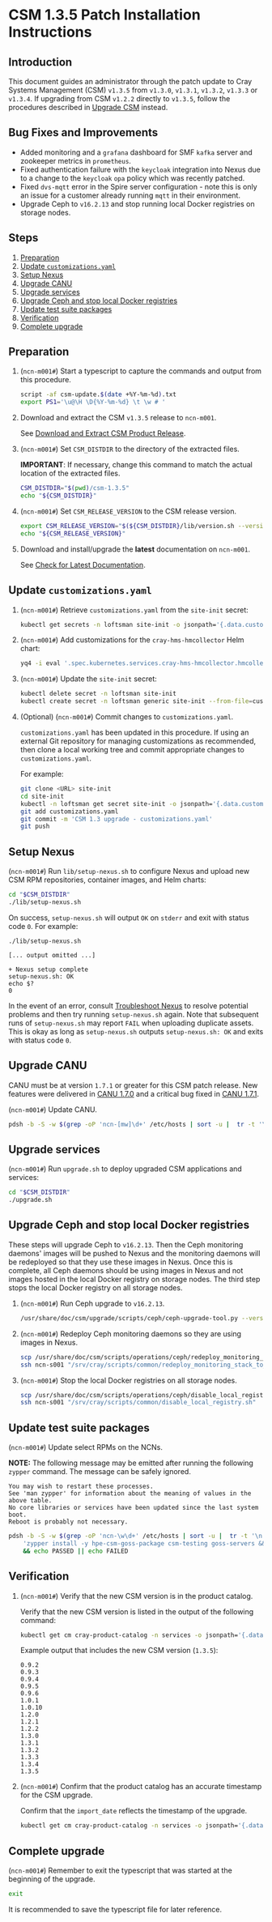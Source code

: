 # CSM 1.3.5 Patch Installation Instructions

## Introduction

This document guides an administrator through the patch update to Cray Systems Management (CSM) `v1.3.5` from `v1.3.0`, `v1.3.1`, `v1.3.2`, `v1.3.3` or `v1.3.4`.
If upgrading from CSM `v1.2.2` directly to `v1.3.5`, follow the procedures described in [Upgrade CSM](../README.md) instead.

## Bug Fixes and Improvements

* Added monitoring and a `grafana` dashboard for SMF `kafka` server and zookeeper metrics in `prometheus`.
* Fixed authentication failure with the `keycloak` integration into Nexus due to a change to the `keycloak` `opa` policy which was recently patched.
* Fixed `dvs-mqtt` error in the Spire server configuration - note this is only an issue for a customer already running `mqtt` in their environment.
* Upgrade Ceph to `v16.2.13` and stop running local Docker registries on storage nodes.

## Steps

1. [Preparation](#preparation)
1. [Update `customizations.yaml`](#update-customizationsyaml)
1. [Setup Nexus](#setup-nexus)
1. [Upgrade CANU](#upgrade-canu)
1. [Upgrade services](#upgrade-services)
1. [Upgrade Ceph and stop local Docker registries](#upgrade-ceph-and-stop-local-docker-registries)
1. [Update test suite packages](#update-test-suite-packages)
1. [Verification](#verification)
1. [Complete upgrade](#complete-upgrade)

## Preparation

1. (`ncn-m001#`) Start a typescript to capture the commands and output from this procedure.

   ```bash
   script -af csm-update.$(date +%Y-%m-%d).txt
   export PS1='\u@\H \D{%Y-%m-%d} \t \w # '
   ```

1. Download and extract the CSM `v1.3.5` release to `ncn-m001`.

   See [Download and Extract CSM Product Release](../../update_product_stream/README.md#download-and-extract).

1. (`ncn-m001#`) Set `CSM_DISTDIR` to the directory of the extracted files.

   **IMPORTANT**: If necessary, change this command to match the actual location of the extracted files.

   ```bash
   CSM_DISTDIR="$(pwd)/csm-1.3.5"
   echo "${CSM_DISTDIR}"
   ```

1. (`ncn-m001#`) Set `CSM_RELEASE_VERSION` to the CSM release version.

   ```bash
   export CSM_RELEASE_VERSION="$(${CSM_DISTDIR}/lib/version.sh --version)"
   echo "${CSM_RELEASE_VERSION}"
   ```

1. Download and install/upgrade the **latest** documentation on `ncn-m001`.

   See [Check for Latest Documentation](../../update_product_stream/README.md#check-for-latest-documentation).

## Update `customizations.yaml`

1. (`ncn-m001#`) Retrieve `customizations.yaml` from the `site-init` secret:

   ```bash
   kubectl get secrets -n loftsman site-init -o jsonpath='{.data.customizations\.yaml}' | base64 -d > "customizations.yaml"
   ```

1. (`ncn-m001#`) Add customizations for the `cray-hms-hmcollector` Helm chart:

   ```bash
   yq4 -i eval '.spec.kubernetes.services.cray-hms-hmcollector.hmcollector_external_hostname = "hmcollector.hmnlb.{{ network.dns.external }}"' "customizations.yaml"
   ```

1. (`ncn-m001#`) Update the `site-init` secret:

   ```bash
   kubectl delete secret -n loftsman site-init
   kubectl create secret -n loftsman generic site-init --from-file=customizations.yaml
   ```

1. (Optional) (`ncn-m001#`) Commit changes to `customizations.yaml`.

   `customizations.yaml` has been updated in this procedure. If using an external Git repository
   for managing customizations as recommended, then clone a local working tree and commit
   appropriate changes to `customizations.yaml`.

   For example:

   ```bash
   git clone <URL> site-init
   cd site-init
   kubectl -n loftsman get secret site-init -o jsonpath='{.data.customizations\.yaml}' | base64 -d - > customizations.yaml
   git add customizations.yaml
   git commit -m 'CSM 1.3 upgrade - customizations.yaml'
   git push
   ```

## Setup Nexus

(`ncn-m001#`) Run `lib/setup-nexus.sh` to configure Nexus and upload new CSM RPM
repositories, container images, and Helm charts:

```bash
cd "$CSM_DISTDIR"
./lib/setup-nexus.sh
```

On success, `setup-nexus.sh` will output `OK` on `stderr` and exit with status
code `0`. For example:

```console
./lib/setup-nexus.sh

[... output omitted ...]

+ Nexus setup complete
setup-nexus.sh: OK
echo $?
0
```

In the event of an error, consult [Troubleshoot Nexus](../../operations/package_repository_management/Troubleshoot_Nexus.md)
to resolve potential problems and then try running `setup-nexus.sh` again. Note that subsequent runs of `setup-nexus.sh` may
report `FAIL` when uploading duplicate assets. This is okay as long as `setup-nexus.sh` outputs `setup-nexus.sh: OK` and exits
with status code `0`.

## Upgrade CANU

CANU must be at version `1.7.1` or greater for this CSM patch release.
New features were delivered in [CANU 1.7.0](https://github.com/Cray-HPE/canu/releases/tag/1.7.0) and a critical bug fixed in [CANU 1.7.1](https://github.com/Cray-HPE/canu/releases/tag/1.7.1).

(`ncn-m001#`) Update CANU.

```bash
pdsh -b -S -w $(grep -oP 'ncn-[mw]\d+' /etc/hosts | sort -u |  tr -t '\n' ',') 'zypper install -y canu' && echo PASSED || echo FAILED
```

## Upgrade services

(`ncn-m001#`) Run `upgrade.sh` to deploy upgraded CSM applications and services:

```bash
cd "$CSM_DISTDIR"
./upgrade.sh
```

## Upgrade Ceph and stop local Docker registries

These steps will upgrade Ceph to `v16.2.13`. Then the Ceph monitoring daemons' images will be pushed to Nexus and the monitoring daemons will be redeployed so that they use these images in Nexus.
Once this is complete, all Ceph daemons should be using images in Nexus and not images hosted in the local Docker registry on storage nodes.
The third step stops the local Docker registry on all storage nodes.

1. (`ncn-m001#`) Run Ceph upgrade to `v16.2.13`.

   ```bash
   /usr/share/doc/csm/upgrade/scripts/ceph/ceph-upgrade-tool.py --version "v16.2.13"
   ```

1. (`ncn-m001#`) Redeploy Ceph monitoring daemons so they are using images in Nexus.

   ```bash
   scp /usr/share/doc/csm/scripts/operations/ceph/redeploy_monitoring_stack_to_nexus.sh ncn-s001:/srv/cray/scripts/common/redeploy_monitoring_stack_to_nexus.sh
   ssh ncn-s001 "/srv/cray/scripts/common/redeploy_monitoring_stack_to_nexus.sh"
   ```

1. (`ncn-m001#`) Stop the local Docker registries on all storage nodes.

   ```bash
   scp /usr/share/doc/csm/scripts/operations/ceph/disable_local_registry.sh ncn-s001:/srv/cray/scripts/common/disable_local_registry.sh
   ssh ncn-s001 "/srv/cray/scripts/common/disable_local_registry.sh"
   ```

## Update test suite packages

(`ncn-m001#`) Update select RPMs on the NCNs.

**NOTE:** The following message may be emitted after running the following `zypper` command. The message can be safely ignored.

```text
You may wish to restart these processes.
See 'man zypper' for information about the meaning of values in the above table.
No core libraries or services have been updated since the last system boot.
Reboot is probably not necessary.
```

```bash
pdsh -b -S -w $(grep -oP 'ncn-\w\d+' /etc/hosts | sort -u |  tr -t '\n' ',') \
    'zypper install -y hpe-csm-goss-package csm-testing goss-servers && systemctl enable goss-servers && systemctl restart goss-servers' \
    && echo PASSED || echo FAILED
```

## Verification

1. (`ncn-m001#`) Verify that the new CSM version is in the product catalog.

   Verify that the new CSM version is listed in the output of the following command:

   ```bash
   kubectl get cm cray-product-catalog -n services -o jsonpath='{.data.csm}' | yq4 eval -j | jq -r 'to_entries[] | .key' | sort -V
   ```

   Example output that includes the new CSM version (`1.3.5`):

   ```text
   0.9.2
   0.9.3
   0.9.4
   0.9.5
   0.9.6
   1.0.1
   1.0.10
   1.2.0
   1.2.1
   1.2.2
   1.3.0
   1.3.1
   1.3.2
   1.3.3
   1.3.4
   1.3.5
   ```

1. (`ncn-m001#`) Confirm that the product catalog has an accurate timestamp for the CSM upgrade.

   Confirm that the `import_date` reflects the timestamp of the upgrade.

   ```bash
   kubectl get cm cray-product-catalog -n services -o jsonpath='{.data.csm}' | yq r  - '"1.3.5".configuration.import_date'
   ```

## Complete upgrade

(`ncn-m001#`) Remember to exit the typescript that was started at the beginning of the upgrade.

```bash
exit
```

It is recommended to save the typescript file for later reference.
